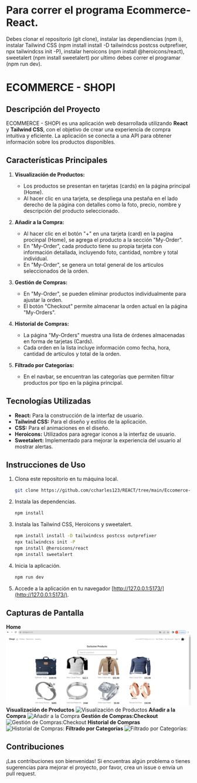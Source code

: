 # Para correr el programa Ecommerce-React.

Debes clonar el repositorio (git clone), instalar las dependiencias (npm i), instalar Tailwind CSS (npm install install -D tailwindcss postcss outprefixer, npx tailwindcss init -P), instalar heroicons (npm install @heroicons/react), sweetalert (npm install sweetalert) por ultimo debes correr el programar (npm run dev).

# ECOMMERCE - SHOPI

## Descripción del Proyecto

ECOMMERCE - SHOPI es una aplicación web desarrollada utilizando **React** y **Tailwind CSS**, con el objetivo de crear una experiencia de compra intuitiva y eficiente. La aplicación se conecta a una API para obtener información sobre los productos disponibles.

## Características Principales

1. **Visualización de Productos:**
   - Los productos se presentan en tarjetas (cards) en la página principal (Home).
   - Al hacer clic en una tarjeta, se despliega una pestaña en el lado derecho de la página con detalles como la foto, precio, nombre y descripción del producto seleccionado.

2. **Añadir a la Compra:**
   - Al hacer clic en el botón "+" en una tarjeta (card) en la pagina procinpal (Home), se agrega el producto a la sección "My-Order".
   - En "My-Order", cada producto tiene su propia tarjeta con información detallada, incluyendo foto, cantidad, nombre y total individual.
   - En "My-Order", se genera un total general de los articulos seleccionados de la orden. 

3. **Gestión de Compras:**
   - En "My-Order", se pueden eliminar productos individualmente para ajustar la orden.
   - El botón "Checkout" permite almacenar la orden actual en la página "My-Orders".

4. **Historial de Compras:**
   - La página "My-Orders" muestra una lista de órdenes almacenadas en forma de tarjetas (Cards).
   - Cada orden en la lista incluye información como fecha, hora, cantidad de artículos y total de la orden.

5. **Filtrado por Categorías:**
   - En el navbar, se encuentran las categorías que permiten filtrar productos por tipo en la página principal.

## Tecnologías Utilizadas

- **React:** Para la construcción de la interfaz de usuario.
- **Tailwind CSS:** Para el diseño y estilos de la aplicación.
- **CSS:** Para el animaciones en el diseño.
- **Heroicons:** Utilizados para agregar iconos a la interfaz de usuario.
- **Sweetalert:** Implementado para mejorar la experiencia del usuario al mostrar alertas.

## Instrucciones de Uso

1. Clona este repositorio en tu máquina local.
   ```bash
   git clone https://github.com/ccharles123/REACT/tree/main/Eccomerce-React
   ```

2. Instala las dependencias.
   ```bash
   npm install
   ```

3. Instala las Tailwind CSS, Heroicons y sweetalert.

   ```bash
   npm install install -D tailwindcss postcss outprefixer
   npx tailwindcss init -P
   npm install @heroicons/react
   npm install sweetalert
   ```

3. Inicia la aplicación.
   ```bash
   npm run dev
   ```

4. Accede a la aplicación en tu navegador [http://127.0.0.1:5173/](http://127.0.0.1:5173/).

## Capturas de Pantalla

**Home**
![Home](image.png)
**Visualización de Productos**
![Visualización de Productos](/src/Images/image-1.png)
**Añadir a la Compra**
![Añadir a la Compra](/src/Images/image-2.png)
**Gestión de Compras:Checkout**
![Gestión de Compras:Checkout](/src/Images/image-3.png)
**Historial de Compras**
![Historial de Compras:](/src/Images/image-4.png)
**Filtrado por Categorías**
![Filtrado por Categorías:](/src/Images/image-5.png)

## Contribuciones

¡Las contribuciones son bienvenidas! Si encuentras algún problema o tienes sugerencias para mejorar el proyecto, por favor, crea un issue o envía un pull request.

